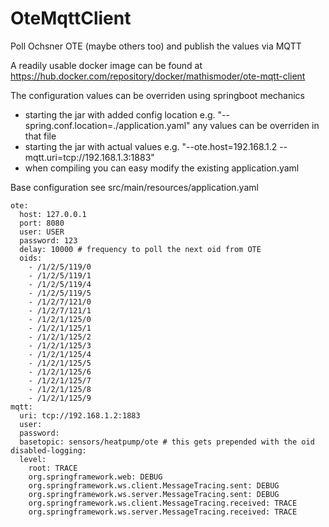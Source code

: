 # OteMqttClient
Poll Ochsner OTE (maybe others too) and publish the values via MQTT

A readily usable docker image can be found at https://hub.docker.com/repository/docker/mathismoder/ote-mqtt-client

The configuration values can be overriden using springboot mechanics
* starting the jar with added config location e.g. "--spring.conf.location=./application.yaml" any values can be overriden in that file
* starting the jar with actual values e.g. "--ote.host=192.168.1.2 --mqtt.uri=tcp://192.168.1.3:1883"
* when compiling you can easy modify the existing application.yaml

Base configuration see src/main/resources/application.yaml

```
ote:
  host: 127.0.0.1
  port: 8080
  user: USER
  password: 123
  delay: 10000 # frequency to poll the next oid from OTE
  oids:
    - /1/2/5/119/0
    - /1/2/5/119/1
    - /1/2/5/119/4
    - /1/2/5/119/5
    - /1/2/7/121/0
    - /1/2/7/121/1
    - /1/2/1/125/0
    - /1/2/1/125/1
    - /1/2/1/125/2
    - /1/2/1/125/3
    - /1/2/1/125/4
    - /1/2/1/125/5
    - /1/2/1/125/6
    - /1/2/1/125/7
    - /1/2/1/125/8
    - /1/2/1/125/9
mqtt:
  uri: tcp://192.168.1.2:1883
  user:
  password:
  basetopic: sensors/heatpump/ote # this gets prepended with the oid
disabled-logging:
  level:
    root: TRACE
    org.springframework.web: DEBUG
    org.springframework.ws.client.MessageTracing.sent: DEBUG
    org.springframework.ws.server.MessageTracing.sent: DEBUG
    org.springframework.ws.client.MessageTracing.received: TRACE
    org.springframework.ws.server.MessageTracing.received: TRACE
```
